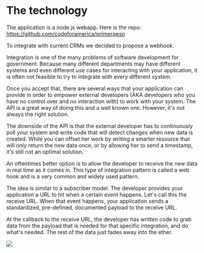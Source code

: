 # The technology

The application is a node.js webapp.
Here is the repo: https://github.com/codeforamerica/primerpeso

To integrate with current CRMs we decided to propose a webhook.

Integration is one of the many problems of software development for government. Because many different departments may have different systems and even different use cases for interacting with your application, it is often not feasible to try to integrate with every different system.

Once you accept that, there are several ways that your application can provide in order to empower external developers (AKA developers who you have no control over and no interaction with) to work with your system. The API is a great way of doing this and a well known one. However, it's not always the right solution.

The downside of the API is that the external developer has to continuously poll your system and write code that will detect changes when new data is created. While you can offset her work by writing a smarter resource that will only return the new data once, or by allowing her to send a timestamp, it's still not an optimal solution.

An oftentimes better option is to allow the developer to receive the new data in real time as it comes in. This type of integration pattern is called a web hook and is a very common and widely used pattern.

The idea is similar to a subscriber model. The developer provides your application a URL to hit when a certain event happens. Let's call this the receive URL. When that event happens, your application sends a standardized, pre-defined, documented payload to the receive URL.

At the callback to the receive URL, the developer has written code to grab data from the payload that is needed for that specific integration, and do what's needed. The rest of the data just fades away into the ether.

![](http://cl.ly/XAyK/IMG_0148.jpg)
